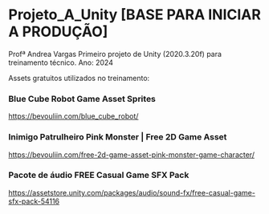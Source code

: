 # Projeto_A_Unity [BASE PARA INICIAR A PRODUÇÃO]
Profª Andrea Vargas
Primeiro projeto de Unity (2020.3.20f) para treinamento técnico. Ano: 2024

Assets gratuitos utilizados no treinamento: 

   ### Blue Cube Robot Game Asset Sprites
   https://bevouliin.com/blue_cube_robot/

   ### Inimigo Patrulheiro Pink Monster | Free 2D Game Asset
   https://bevouliin.com/free-2d-game-asset-pink-monster-game-character/

   ### Pacote de áudio FREE Casual Game SFX Pack
   https://assetstore.unity.com/packages/audio/sound-fx/free-casual-game-sfx-pack-54116
